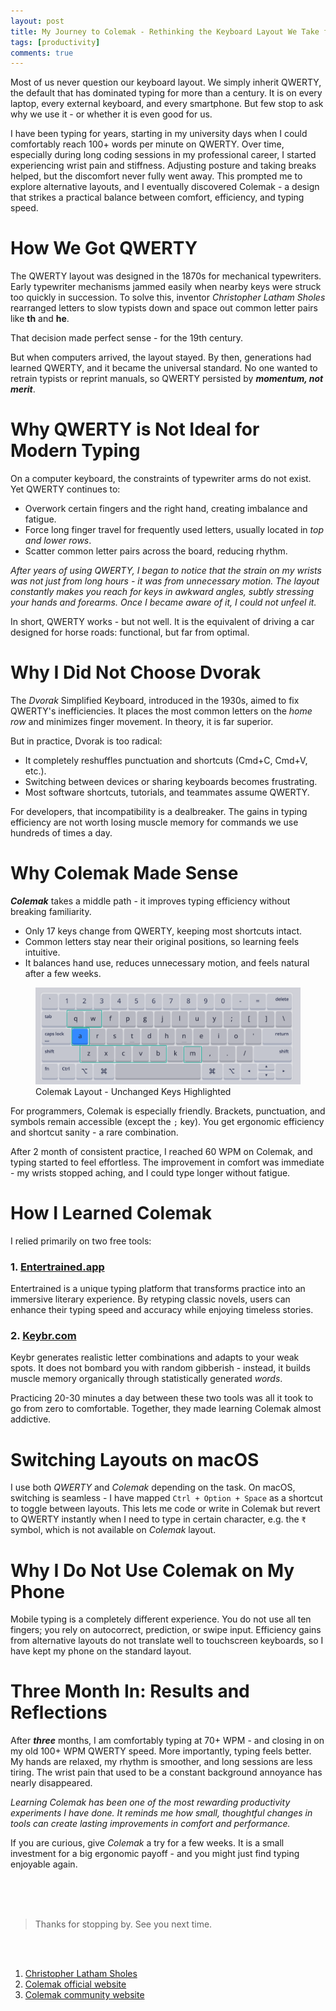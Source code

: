 ```yaml
---
layout: post
title: My Journey to Colemak - Rethinking the Keyboard Layout We Take for Granted
tags: [productivity]
comments: true
---
```



Most of us never question our keyboard layout. We simply inherit QWERTY, the default that has dominated typing for more than a century. It is on every laptop, every external keyboard, and every smartphone. But few stop to ask why we use it - or whether it is even good for us.

I have been typing for years, starting in my university days when I could comfortably reach 100+ words per minute on QWERTY. Over time, especially during long coding sessions in my professional career, I started experiencing wrist pain and stiffness. Adjusting posture and taking breaks helped, but the discomfort never fully went away. This prompted me to explore alternative layouts, and I eventually discovered Colemak - a design that strikes a practical balance between comfort, efficiency, and typing speed.


# How We Got QWERTY

The QWERTY layout was designed in the 1870s for mechanical typewriters. Early typewriter mechanisms jammed easily when nearby keys were struck too quickly in succession. To solve this, inventor *Christopher Latham Sholes* rearranged letters to slow typists down and space out common letter pairs like **th** and **he**.

That decision made perfect sense - for the 19th century.

But when computers arrived, the layout stayed. By then, generations had learned QWERTY, and it became the universal standard. No one wanted to retrain typists or reprint manuals, so QWERTY persisted by ***momentum, not merit***.

# Why QWERTY is Not Ideal for Modern Typing

On a computer keyboard, the constraints of typewriter arms do not exist. Yet QWERTY continues to:

*	Overwork certain fingers and the right hand, creating imbalance and fatigue.
*	Force long finger travel for frequently used letters, usually located in *top and lower rows*.
*	Scatter common letter pairs across the board, reducing rhythm.

*After years of using QWERTY, I began to notice that the strain on my wrists was not just from long hours - it was from unnecessary motion. The layout constantly makes you reach for keys in awkward angles, subtly stressing your hands and forearms. Once I became aware of it, I could not unfeel it.*

In short, QWERTY works - but not well. It is the equivalent of driving a car designed for horse roads: functional, but far from optimal.

# Why I Did Not Choose Dvorak

The *Dvorak* Simplified Keyboard, introduced in the 1930s, aimed to fix QWERTY's inefficiencies. It places the most common letters on the *home row* and minimizes finger movement. In theory, it is far superior.

But in practice, Dvorak is too radical:

*	It completely reshuffles punctuation and shortcuts (Cmd+C, Cmd+V, etc.).
*	Switching between devices or sharing keyboards becomes frustrating.
*	Most software shortcuts, tutorials, and teammates assume QWERTY.

For developers, that incompatibility is a dealbreaker. The gains in typing efficiency are not worth losing muscle memory for commands we use hundreds of times a day.

# Why Colemak Made Sense

***Colemak*** takes a middle path - it improves typing efficiency without breaking familiarity.

*	Only 17 keys change from QWERTY, keeping most shortcuts intact.
*	Common letters stay near their original positions, so learning feels intuitive.
*	It balances hand use, reduces unnecessary motion, and feels natural after a few weeks.

<figure>
  <img src="/assets/img/colemak/unchanged-keys.png" alt="colemak-layout">
  <figcaption>Colemak Layout - Unchanged Keys Highlighted</figcaption>
</figure>

For programmers, Colemak is especially friendly. Brackets, punctuation, and symbols remain accessible (except the `;` key). You get ergonomic efficiency and shortcut sanity - a rare combination.

After 2 month of consistent practice, I reached 60 WPM on Colemak, and typing started to feel effortless. The improvement in comfort was immediate - my wrists stopped aching, and I could type longer without fatigue.

# How I Learned Colemak

I relied primarily on two free tools:

### 1. [Entertrained.app](https://entertrained.app/)

Entertrained is a unique typing platform that transforms practice into an immersive literary experience. By retyping classic novels, users can enhance their typing speed and accuracy while enjoying timeless stories.

### 2. [Keybr.com](https://www.keybr.com/)

Keybr generates realistic letter combinations and adapts to your weak spots. It does not bombard you with random gibberish - instead, it builds muscle memory organically through statistically generated *words*.

Practicing 20-30 minutes a day between these two tools was all it took to go from zero to comfortable. Together, they made learning Colemak almost addictive.

# Switching Layouts on macOS

I use both *QWERTY* and *Colemak* depending on the task. On macOS, switching is seamless - I have mapped `Ctrl + Option + Space` as a shortcut to toggle between layouts. This lets me code or write in Colemak but revert to QWERTY instantly when I need to type in certain character, e.g. the `₹` symbol, which is not available on *Colemak* layout.

# Why I Do Not Use Colemak on My Phone

Mobile typing is a completely different experience. You do not use all ten fingers; you rely on autocorrect, prediction, or swipe input. Efficiency gains from alternative layouts do not translate well to touchscreen keyboards, so I have kept my phone on the standard layout.

# Three Month In: Results and Reflections

After ***three*** months, I am comfortably typing at 70+ WPM - and closing in on my old 100+ WPM QWERTY speed. More importantly, typing feels better. My hands are relaxed, my rhythm is smoother, and long sessions are less tiring. The wrist pain that used to be a constant background annoyance has nearly disappeared.

*Learning Colemak has been one of the most rewarding productivity experiments I have done. It reminds me how small, thoughtful changes in tools can create lasting improvements in comfort and performance.*

If you are curious, give *Colemak* a try for a few weeks. It is a small investment for a big ergonomic payoff - and you might just find typing enjoyable again.



<br>
<br>
<br>


>Thanks for stopping by. See you next time.

<br>
<br>

1. [Christopher Latham Sholes](https://en.wikipedia.org/wiki/Christopher_Latham_Sholes)
2. [Colemak official website](https://colemak.com/)
3. [Colemak community website](https://colemak.org/)
